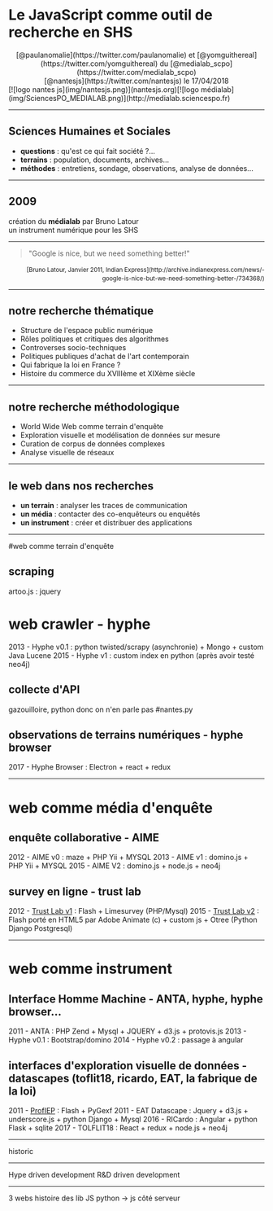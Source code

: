 


# Le JavaScript comme outil de recherche en SHS
<center>[@paulanomalie](https://twitter.com/paulanomalie) et [@yomguithereal](https://twitter.com/yomguithereal) du [@medialab_scpo](https://twitter.com/medialab_scpo)</center>  
<center>[@nantesjs](https://twitter.com/nantesjs) le 17/04/2018</center>  
[![logo nantes js](img/nantesjs.png)<!-- .element: style="width: 150px;"-->](nantesjs.org)[![logo médialab](img/SciencesPO_MEDIALAB.png)<!-- .element: style="height: 150px;float:right;"-->](http://medialab.sciencespo.fr)



---

## Sciences Humaines et Sociales

- **questions** : qu'est ce qui fait société ?...
- **terrains** : population, documents, archives...
- **méthodes** : entretiens, sondage, observations, analyse de données...

---

## 2009
création du **médialab** par Bruno Latour  
un instrument numérique pour les SHS

---

> "Google is nice, but we need something better!"

<p style="text-align: right;">
  <small>
    [Bruno Latour, Janvier 2011, Indian Express](http://archive.indianexpress.com/news/-google-is-nice-but-we-need-something-better-/734368/)
  </small>
</p>

---

## notre recherche thématique
- Structure de l'espace public numérique
- Rôles politiques et critiques des algorithmes
- Controverses socio-techniques
- Politiques publiques d'achat de l'art contemporain
- Qui fabrique la loi en France ?
- Histoire du commerce du XVIIIème et XIXème siècle

---
## notre recherche méthodologique
- World Wide Web comme terrain d'enquête
- Exploration visuelle et modélisation de données sur mesure
- Curation de corpus de données complexes
- Analyse visuelle de réseaux

---

## le web dans nos recherches
- **un terrain** : analyser les traces de communication
- **un média** : contacter des co-enquêteurs ou enquêtés
- **un instrument** : créer et distribuer des applications

---
#web comme terrain d'enquête
## scraping
artoo.js : jquery
# web crawler - hyphe
2013 - Hyphe v0.1 : python twisted/scrapy (asynchronie) + Mongo + custom Java Lucene 
2015 - Hyphe v1 : custom index en python (après avoir testé neo4j)
## collecte d'API
gazouilloire, python donc on n'en parle pas #nantes.py
## observations de terrains numériques - hyphe browser
2017 - Hyphe Browser : Electron + react + redux

---
# web comme média d'enquête
## enquête collaborative - AIME

2012 - AIME v0 : maze + PHP Yii + MYSQL 
2013 - AIME v1 : domino.js + PHP Yii + MYSQL 
2015 - AIME V2 : domino.js + node.js + neo4j

## survey en ligne - trust lab

2012 - [Trust Lab v1](https://github.com/medialab/mango_trust) : Flash + Limesurvey (PHP/Mysql)
2015 - [Trust Lab v2](https://github.com/medialab/trustlab) : Flash porté en HTML5 par Adobe Animate (c) + custom js + Otree (Python Django Postgresql)

---

# web comme instrument
## Interface Homme Machine - ANTA, hyphe, hyphe browser...

2011 - ANTA : PHP Zend + Mysql + JQUERY + d3.js + protovis.js
2013 - Hyphe v0.1 :  Bootstrap/domino 
2014 - Hyphe v0.2 : passage à angular

## interfaces d'exploration visuelle de données - datascapes (toflit18, ricardo, EAT, la fabrique de la loi)

2011 - [ProfIEP](jiminy.medialab.sciences-po.fr/labs/iep) : Flash + PyGexf
2011 - EAT Datascape : Jquery + d3.js + underscore.js + python Django + Mysql
2016 - RICardo : Angular + python Flask + sqlite
2017 - TOLFLIT18 : React + redux + node.js + neo4j


---

historic

---
Hype driven development
R&D driven development

---

3 webs
histoire des lib JS
python -> js côté serveur